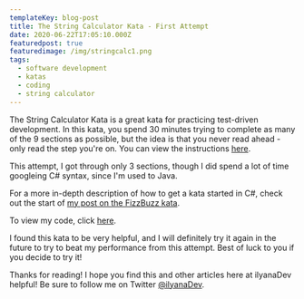 ```yaml
---
templateKey: blog-post
title: The String Calculator Kata - First Attempt
date: 2020-06-22T17:05:10.000Z
featuredpost: true
featuredimage: /img/stringcalc1.png
tags:
  - software development
  - katas
  - coding
  - string calculator
---
```


The String Calculator Kata is a great kata for practicing test-driven development. In this kata, you spend 30 minutes trying to complete as many of the 9 sections as possible, but the idea is that you never read ahead - only read the step you're on. You can view the instructions [here](https://github.com/ardalis/kata-catalog/blob/master/katas/String%20Calculator.md).

This attempt, I got through only 3 sections, though I did spend a lot of time googleing C# syntax, since I'm used to Java.

For a more in-depth description of how to get a kata started in C#, check out the start of [my post on the FizzBuzz kata](https://ilyana.dev/blog/2020-06-22-fizzbuzz-kata-PPP/).

To view my code, click [here](https://github.com/ilyanaDev/KataPractice/tree/master/StringCalculator/2020-06-22).

I found this kata to be very helpful, and I will definitely try it again in the future to try to beat my performance from this attempt. Best of luck to you if you decide to try it!

Thanks for reading! I hope you find this and other articles here at ilyanaDev helpful! Be sure to follow me on Twitter [@ilyanaDev](https://twitter.com/ilyanaDev).

